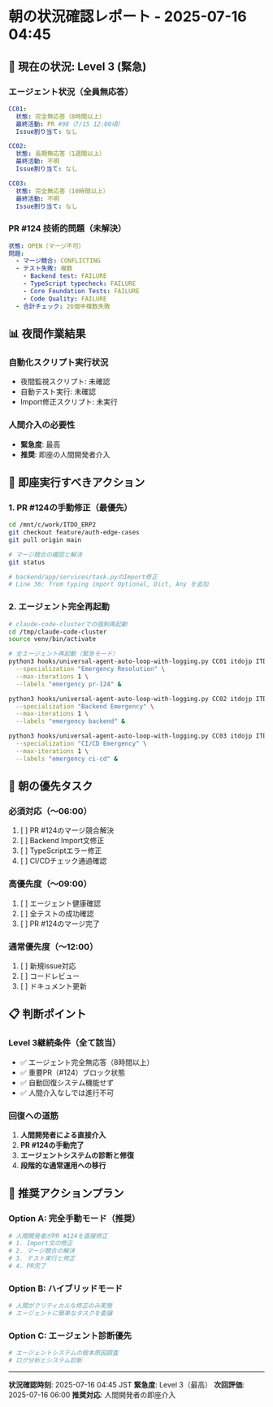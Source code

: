 # 朝の状況確認レポート - 2025-07-16 04:45

## 🚨 現在の状況: Level 3 (緊急)

### エージェント状況（全員無応答）
```yaml
CC01:
  状態: 完全無応答（8時間以上）
  最終活動: PR #98（7/15 12:00頃）
  Issue割り当て: なし

CC02:
  状態: 長期無応答（1週間以上）
  最終活動: 不明
  Issue割り当て: なし

CC03:
  状態: 完全無応答（10時間以上）
  最終活動: 不明
  Issue割り当て: なし
```

### PR #124 技術的問題（未解決）
```yaml
状態: OPEN（マージ不可）
問題:
  - マージ競合: CONFLICTING
  - テスト失敗: 複数
    - Backend test: FAILURE
    - TypeScript typecheck: FAILURE
    - Core Foundation Tests: FAILURE
    - Code Quality: FAILURE
  - 合計チェック: 26個中複数失敗
```

## 📊 夜間作業結果

### 自動化スクリプト実行状況
- 夜間監視スクリプト: 未確認
- 自動テスト実行: 未確認
- Import修正スクリプト: 未実行

### 人間介入の必要性
- **緊急度**: 最高
- **推奨**: 即座の人間開発者介入

## 🔧 即座実行すべきアクション

### 1. PR #124の手動修正（最優先）
```bash
cd /mnt/c/work/ITDO_ERP2
git checkout feature/auth-edge-cases
git pull origin main

# マージ競合の確認と解決
git status

# backend/app/services/task.pyのImport修正
# Line 36: from typing import Optional, Dict, Any を追加
```

### 2. エージェント完全再起動
```bash
# claude-code-clusterでの強制再起動
cd /tmp/claude-code-cluster
source venv/bin/activate

# 全エージェント再起動（緊急モード）
python3 hooks/universal-agent-auto-loop-with-logging.py CC01 itdojp ITDO_ERP2 \
  --specialization "Emergency Resolution" \
  --max-iterations 1 \
  --labels "emergency pr-124" &

python3 hooks/universal-agent-auto-loop-with-logging.py CC02 itdojp ITDO_ERP2 \
  --specialization "Backend Emergency" \
  --max-iterations 1 \
  --labels "emergency backend" &

python3 hooks/universal-agent-auto-loop-with-logging.py CC03 itdojp ITDO_ERP2 \
  --specialization "CI/CD Emergency" \
  --max-iterations 1 \
  --labels "emergency ci-cd" &
```

## 🎯 朝の優先タスク

### 必須対応（〜06:00）
1. [ ] PR #124のマージ競合解決
2. [ ] Backend Import文修正
3. [ ] TypeScriptエラー修正
4. [ ] CI/CDチェック通過確認

### 高優先度（〜09:00）
1. [ ] エージェント健康確認
2. [ ] 全テストの成功確認
3. [ ] PR #124のマージ完了

### 通常優先度（〜12:00）
1. [ ] 新規Issue対応
2. [ ] コードレビュー
3. [ ] ドキュメント更新

## 📋 判断ポイント

### Level 3継続条件（全て該当）
- ✅ エージェント完全無応答（8時間以上）
- ✅ 重要PR（#124）ブロック状態
- ✅ 自動回復システム機能せず
- ✅ 人間介入なしでは進行不可

### 回復への道筋
1. **人間開発者による直接介入**
2. **PR #124の手動完了**
3. **エージェントシステムの診断と修復**
4. **段階的な通常運用への移行**

## 🚀 推奨アクションプラン

### Option A: 完全手動モード（推奨）
```bash
# 人間開発者がPR #124を直接修正
# 1. Import文の修正
# 2. マージ競合の解決
# 3. テスト実行と修正
# 4. PR完了
```

### Option B: ハイブリッドモード
```bash
# 人間がクリティカルな修正のみ実施
# エージェントに簡単なタスクを委譲
```

### Option C: エージェント診断優先
```bash
# エージェントシステムの根本原因調査
# ログ分析とシステム診断
```

---
**状況確認時刻**: 2025-07-16 04:45 JST
**緊急度**: Level 3（最高）
**次回評価**: 2025-07-16 06:00
**推奨対応**: 人間開発者の即座介入